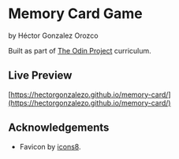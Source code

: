 
# Memory Card Game

by Héctor Gonzalez Orozco

Built as part of [The Odin Project](https://www.theodinproject.com/) curriculum.


## Live Preview

[https://hectorgonzalezo.github.io/memory-card/](https://hectorgonzalezo.github.io/memory-card/)

## Acknowledgements

- Favicon by [icons8](https://icons8.com/).

